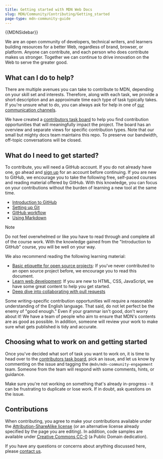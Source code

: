 ```yaml
---
title: Getting started with MDN Web Docs
slug: MDN/Community/Contributing/Getting_started
page-type: mdn-community-guide
---
```


{{MDNSidebar}}

We are an open community of developers, technical writers, and learners building resources for a better Web, regardless of brand, browser, or platform.
Anyone can contribute, and each person who does contribute makes us stronger.
Together we can continue to drive innovation on the Web to serve the greater good.

## What can I do to help?

There are multiple avenues you can take to contribute to MDN, depending on your skill set and interests. Therefore, along with each task, we provide a short description and an approximate time each type of task typically takes.
If you're unsure what to do, you can always ask for help in one of [our communication channels](/en-US/docs/MDN/Community/Communication_channels).

We have created a [contributors task board](https://github.com/orgs/mdn/projects/25/views/1) to help you find contribution opportunities that will meaningfully impact the project. The board has an overview and separate views for specific contribution types.
Note that our small but mighty docs team maintains this repo.
To preserve our bandwidth, off-topic conversations will be closed.

## What do I need to get started?

To contribute, you will need a GitHub account.
If you do not already have one, go ahead and [sign up](https://github.com/signup) for an account before continuing.
If you are new to GitHub, we encourage you to take the following free, self-paced courses and reading material offered by GitHub. With this knowledge, you can focus on your contributions without the burden of learning a new tool at the same time.

- [Introduction to GitHub](https://github.com/skills/introduction-to-github)
- [Setting up Git](https://docs.github.com/en/get-started/getting-started-with-git/set-up-git)
- [GitHub workflow](https://docs.github.com/en/get-started/using-github/github-flow)
- [Using Markdown](https://github.com/skills/communicate-using-markdown)

> [!NOTE]
> Do not feel overwhelmed or like you have to read through and complete all of the course work.
> With the knowledge gained from the "Introduction to GitHub" course, you will be well on your way.

We also recommend reading the following learning material:

- [Basic etiquette for open source projects](/en-US/docs/MDN/Community/Open_source_etiquette): If you've never contributed to an open source project before, we encourage you to read this document.
- [Learn web development](/en-US/docs/Learn): If you are new to HTML, CSS, JavaScript, we have some great content to help you get started.
- [Deep dive into collaborating with pull requests](https://docs.github.com/en/pull-requests/collaborating-with-pull-requests)

Some writing-specific contribution opportunities will require a reasonable understanding of the English language.
That said, do not let perfect be the enemy of "good enough." Even if your grammar isn't good, don't worry about it!
We have a team of people who aim to ensure that MDN's contents are as good as possible.
In addition, someone will review your work to make sure what gets published is tidy and accurate.

## Choosing what to work on and getting started

Once you've decided what sort of task you want to work on, it is time to head over to the [contributors task board](https://github.com/orgs/mdn/projects/25/views/1), pick an issue, and let us know by commenting on the issue and tagging the `@mdn/mdn-community-engagement` team.
Someone from the team will respond with some comments, hints, or guidance.

Make sure you're not working on something that's already in-progress - it can be frustrating to duplicate or lose work.
If in doubt, ask questions on the issue.

## Contributions

When contributing, you agree to make your contributions available under the [Attribution-ShareAlike license](https://creativecommons.org/licenses/by-sa/4.0/) (or an alternative license already specified by the page you are editing).
In addition, code samples are available under [Creative Commons CC-0](https://creativecommons.org/public-domain/cc0/) (a Public Domain dedication).

If you have any questions or concerns about anything discussed here, please [contact us](/en-US/docs/MDN/Community/Communication_channels).
